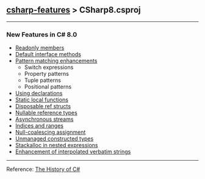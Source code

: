 ## [csharp-features](../README.md) > CSharp8.csproj
___
### New Features in C# 8.0

- [Readonly members](Features/ReadOnlyMembers.cs)
- [Default interface methods](Features/DefaultInterfaceMethods.cs)
- [Pattern matching enhancements](Features/PatternMatchingEnhancements.cs)
  - Switch expressions
  - Property patterns
  - Tuple patterns
  - Positional patterns
- [Using declarations](Features/UsingDeclarations.cs)
- [Static local functions](Features/StaticLocalFunctions.cs)
- [Disposable ref structs](Features/DisposableRefStructs.cs)
- [Nullable reference types](Features/NullableReferenceTypes.cs)
- [Asynchronous streams](Features/AsynchronousStreams.cs)
- [Indices and ranges](Features/IndicesAndRanges.cs)
- [Null-coalescing assignment](Features/NullCoalescingAssignment.cs)
- [Unmanaged constructed types](Features/UnmanagedConstructedTypes.cs)
- [Stackalloc in nested expressions](Features/StackallocInNestedExpressions.cs)
- [Enhancement of interpolated verbatim strings](Features/EnhancedInterpolatedVerbatimStrings.cs)
___
Reference: [The History of C#](https://learn.microsoft.com/en-us/dotnet/csharp/whats-new/csharp-version-history)
